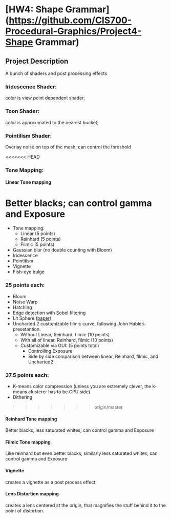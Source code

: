 # [HW4: Shape Grammar](https://github.com/CIS700-Procedural-Graphics/Project4-Shape Grammar)

## Project Description

A bunch of shaders and post processing effects

### Iridescence Shader:

color is view point dependent shader;

### Toon Shader:

color is approximated to the nearest bucket;

### Pointilism Shader:

Overlay noise on top of the mesh; can control the threshold

<<<<<<< HEAD
### Tone Mapping:

#### Linear Tone mapping

Better blacks; can control gamma and Exposure
=======
- Tone mapping:
    - Linear (5 points)
    - Reinhard (5 points)
    - Filmic (5 points)
- Gaussian blur (no double counting with Bloom)
- Iridescence
- Pointilism
- Vignette
- Fish-eye bulge

### 25 points each: 
- Bloom
- Noise Warp
- Hatching
- Edge detection with Sobel filtering
- Lit Sphere ([paper](http://www.ppsloan.org/publications/LitSphere.pdf))
- Uncharted 2 customizable filmic curve, following John Hable’s presetantion. 
    - Without Linear, Reinhard, filmic (10 points)
    - With all of linear, Reinhard, filmic (10 points)
    - Customizable via GUI: (5 points total)
        - Controlling Exposure 
        - Side by side comparison between linear, Reinhard, filmic, and Uncharted2 .

### 37.5 points each:
- K-means color compression (unless you are extremely clever, the k-means clusterer has to be CPU side)
- Dithering
 
>>>>>>> origin/master

#### Reinhard Tone mapping

Better blacks, less saturated whites; can control gamma and Exposure

#### Filmic Tone mapping

Like reinhard but even better blacks, similarly less saturated whites; can control gamma and Exposure

#### Vignette

creates a vignette as a post process effect

#### Lens Distortion mapping

creates a lens centered at the origin, that magnifies the stuff behind it to the point of distortion.
